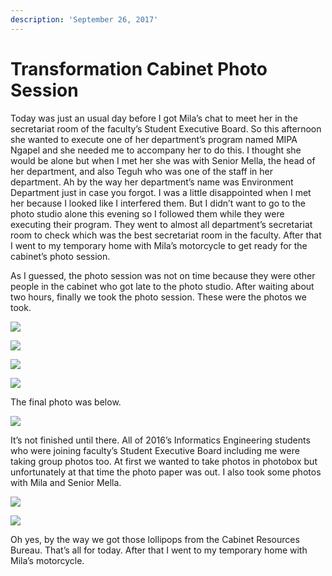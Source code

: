```yaml
---
description: 'September 26, 2017'
---
```


# Transformation Cabinet Photo Session

Today was just an usual day before I got Mila’s chat to meet her in the secretariat room of the faculty’s Student Executive Board. So this afternoon she wanted to execute one of her department’s program named MIPA Ngapel and she needed me to accompany her to do this. I thought she would be alone but when I met her she was with Senior Mella, the head of her department, and also Teguh who was one of the staff in her department. Ah by the way her department’s name was Environment Department just in case you forgot. I was a little disappointed when I met her because I looked like I interfered them. But I didn’t want to go to the photo studio alone this evening so I followed them while they were executing their program. They went to almost all department’s secretariat room to check which was the best secretariat room in the faculty. After that I went to my temporary home with Mila’s motorcycle to get ready for the cabinet’s photo session.

As I guessed, the photo session was not on time because they were other people in the cabinet who got late to the photo studio. After waiting about two hours, finally we took the photo session. These were the photos we took.

![](http://blogs.unpad.ac.id/realicejoanne/files/2017/09/874433-1024x683.jpg)

![](http://blogs.unpad.ac.id/realicejoanne/files/2017/09/874432-1024x683.jpg)

![](http://blogs.unpad.ac.id/realicejoanne/files/2017/09/874429-1024x683.jpg)

![](http://blogs.unpad.ac.id/realicejoanne/files/2017/09/944657-1024x683.jpg)

The final photo was below.

![](http://blogs.unpad.ac.id/realicejoanne/files/2017/09/874431-1024x683.jpg)

It’s not finished until there. All of 2016’s Informatics Engineering students who were joining faculty’s Student Executive Board including me were taking group photos too. At first we wanted to take photos in photobox but unfortunately at that time the photo paper was out. I also took some photos with Mila and Senior Mella.

![](http://blogs.unpad.ac.id/realicejoanne/files/2017/09/958446-300x225.jpg)

![](http://blogs.unpad.ac.id/realicejoanne/files/2017/09/958447-225x300.jpg)

Oh yes, by the way we got those lollipops from the Cabinet Resources Bureau. That’s all for today. After that I went to my temporary home with Mila’s motorcycle.


